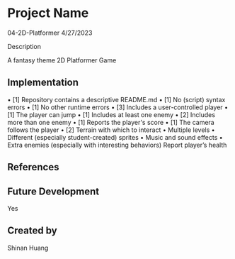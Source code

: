 # Project Name

  04-2D-Platformer
  4/27/2023

Description

  A fantasy theme 2D Platformer Game

## Implementation

•	[1] Repository contains a descriptive README.md
•	[1] No (script) syntax errors
•	[1] No other runtime errors
•	[3] Includes a user-controlled player
•	[1] The player can jump
•	[1] Includes at least one enemy
•	[2] Includes more than one enemy
•	[1] Reports the player's score
•	[1] The camera follows the player
•	[2] Terrain with which to interact
•	Multiple levels
•	Different (especially student-created) sprites
•	Music and sound effects
•	Extra enemies (especially with interesting behaviors)
Report player’s health

## References

## Future Development

  Yes

## Created by

  Shinan Huang
